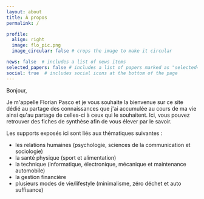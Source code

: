 ```yaml
---
layout: about
title: À propos
permalink: /

profile:
  align: right
  image: flo_pic.png
  image_circular: false # crops the image to make it circular

news: false  # includes a list of news items
selected_papers: false # includes a list of papers marked as "selected={true}"
social: true  # includes social icons at the bottom of the page
---
```

Bonjour,

Je m'appelle Florian Pasco et je vous souhaite la bienvenue sur ce site dédié au partage des connaissances que j'ai accumulée au cours de ma vie ainsi qu'au partage de celles-ci à ceux qui le souhaitent. Ici, vous pouvez retrouver des fiches de synthèse afin de vous élever par le savoir.

Les supports exposés ici sont liés aux thématiques suivantes :
- les relations humaines (psychologie, sciences de la communication et sociologie)
- la santé physique (sport et alimentation)
- la technique (informatique, électronique, mécanique et maintenance automobile)
- la gestion financière
- plusieurs modes de vie/lifestyle (minimalisme, zéro déchet et auto suffisance)
